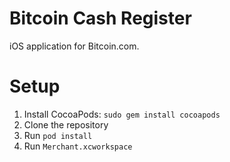# Bitcoin Cash Register
iOS application for Bitcoin.com.

# Setup
1. Install CocoaPods: `sudo gem install cocoapods`
2. Clone the repository
3. Run `pod install`
4. Run `Merchant.xcworkspace`
